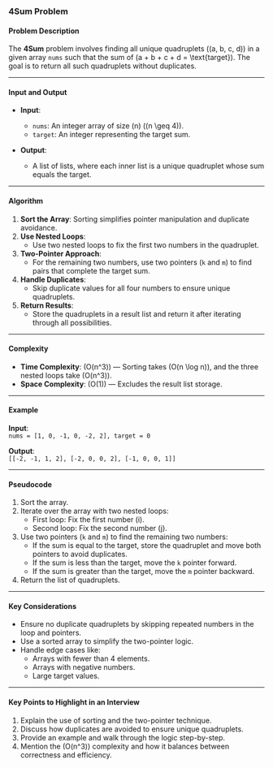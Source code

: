 ### 4Sum Problem

#### Problem Description
The **4Sum** problem involves finding all unique quadruplets \((a, b, c, d)\) in a given array `nums` such that the sum of \(a + b + c + d = \text{target}\). The goal is to return all such quadruplets without duplicates.

---

#### Input and Output
- **Input**:
  - `nums`: An integer array of size \(n\) (\(n \geq 4\)).
  - `target`: An integer representing the target sum.

- **Output**:
  - A list of lists, where each inner list is a unique quadruplet whose sum equals the target.

---

#### Algorithm
1. **Sort the Array**: Sorting simplifies pointer manipulation and duplicate avoidance.
2. **Use Nested Loops**:
   - Use two nested loops to fix the first two numbers in the quadruplet.
3. **Two-Pointer Approach**:
   - For the remaining two numbers, use two pointers (`k` and `m`) to find pairs that complete the target sum.
4. **Handle Duplicates**:
   - Skip duplicate values for all four numbers to ensure unique quadruplets.
5. **Return Results**:
   - Store the quadruplets in a result list and return it after iterating through all possibilities.

---

#### Complexity
- **Time Complexity**: \(O(n^3)\) — Sorting takes \(O(n \log n)\), and the three nested loops take \(O(n^3)\).
- **Space Complexity**: \(O(1)\) — Excludes the result list storage.

---

#### Example
**Input**:  
`nums = [1, 0, -1, 0, -2, 2], target = 0`  

**Output**:  
`[[-2, -1, 1, 2], [-2, 0, 0, 2], [-1, 0, 0, 1]]`

---

#### Pseudocode
1. Sort the array.
2. Iterate over the array with two nested loops:
   - First loop: Fix the first number \(i\).
   - Second loop: Fix the second number \(j\).
3. Use two pointers (`k` and `m`) to find the remaining two numbers:
   - If the sum is equal to the target, store the quadruplet and move both pointers to avoid duplicates.
   - If the sum is less than the target, move the `k` pointer forward.
   - If the sum is greater than the target, move the `m` pointer backward.
4. Return the list of quadruplets.

---

#### Key Considerations
- Ensure no duplicate quadruplets by skipping repeated numbers in the loop and pointers.
- Use a sorted array to simplify the two-pointer logic.
- Handle edge cases like:
  - Arrays with fewer than 4 elements.
  - Arrays with negative numbers.
  - Large target values.

---

#### Key Points to Highlight in an Interview
1. Explain the use of sorting and the two-pointer technique.
2. Discuss how duplicates are avoided to ensure unique quadruplets.
3. Provide an example and walk through the logic step-by-step.
4. Mention the \(O(n^3)\) complexity and how it balances between correctness and efficiency. 

